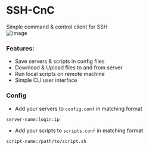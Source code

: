 # SSH-CnC
Simple command &amp; control client for SSH \
![image](https://github.com/GNU-Szmelc/SSH-CnC/assets/95081005/606fd7a7-3792-497a-a258-a13645810c18)

### Features:
- Save servers & scripts in config files
- Download & Upload files to and from server
- Run local scripts on remote machine
- Simple CLI user interface

### Config
- Add your servers to `config.conf` in matching format
```
server-name:login:ip
```

- Add your scripts to `scripts.conf` in matching format
```
script-name:/path/to/script.sh
```
